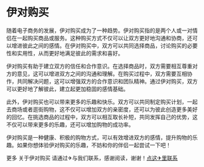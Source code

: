 # 伊对购买

随着电子商务的发展，伊对购买成为了一种趋势。伊对购买指的是两个人或一对情侣在一起购买商品或服务。这种购买方式不仅可以让双方更好地沟通和协商，还可以增进彼此之间的感情。在伊对购买中，双方可以共同选择商品，讨论购买的必要性和实用性，从而更好地满足彼此的需求和喜好。

伊对购买有助于建立双方的信任和合作意识。在选择商品时，双方需要相互尊重对方的意见，这可以增进双方之间的沟通和理解。在购买过程中，双方需要互相协作，共同解决问题，这可以增强双方的合作意识和团队精神。通过伊对购买，双方可以更好地了解彼此，建立起更加稳固的感情基础。

此外，伊对购买也可以带来更多的乐趣和快乐。双方可以共同制定购买计划，一起去商场或者逛街购物，这不仅可以增加双方的亲密度，还可以为彼此创造更多美好的回忆。在挑选商品的过程中，双方可以相互取长补短，共同发挥自己的优势，这不仅可以带来更多的乐趣，还可以增加购物的成功率。

伊对购买是一种健康、积极的购物方式，可以有效增进双方的感情，提升购物的乐趣。如果你想体验伊对购买的乐趣，不妨和你的伴侣一起尝试一下吧！

更多 关于伊对购买 请通过✈与我们联系，感谢阅读，谢谢！[点这✈里联系](https://acc.k02.cc)